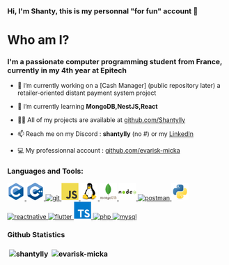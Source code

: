 ### Hi, I'm Shanty, this is my personnal "for fun" account 👋

<h1> Who am I?</h1>
<h3>I'm a passionate computer programming student from France, currently in my 4th year at Epitech </h3>

- 🔭 I’m currently working on a [Cash Manager] (public repository later) a retailer-oriented distant payment system project  

- 🌱 I’m currently learning **MongoDB,NestJS,React**

- 👨‍💻 All of my projects are available at [github.com/Shantylly](github.com/Shantylly)

- 📫 Reach me on my Discord : **shantylly** (no #) or my [LinkedIn](https://www.linkedin.com/in/shantylly/)

- 💻 My professionnal account : [github.com/evarisk-micka](github.com/evarisk-micka)

<h3 align="left">Languages and Tools:</h3>
<p align="left"> <a href="https://www.cprogramming.com/" target="_blank" rel="noreferrer"> <img src="https://raw.githubusercontent.com/devicons/devicon/master/icons/c/c-original.svg" alt="c" width="40" height="40"/> </a> <a href="https://www.w3schools.com/cpp/" target="_blank" rel="noreferrer"> <img src="https://raw.githubusercontent.com/devicons/devicon/master/icons/cplusplus/cplusplus-original.svg" alt="cplusplus" width="40" height="40"/> </a> <a href="https://git-scm.com/" target="_blank" rel="noreferrer"> <img src="https://www.vectorlogo.zone/logos/git-scm/git-scm-icon.svg" alt="git" width="40" height="40"/> </a> <a href="https://developer.mozilla.org/en-US/docs/Web/JavaScript" target="_blank" rel="noreferrer"> <img src="https://raw.githubusercontent.com/devicons/devicon/master/icons/javascript/javascript-original.svg" alt="javascript" width="40" height="40"/> </a> <a href="https://www.linux.org/" target="_blank" rel="noreferrer"> <img src="https://raw.githubusercontent.com/devicons/devicon/master/icons/linux/linux-original.svg" alt="linux" width="40" height="40"/> </a> <a href="https://www.mongodb.com/" target="_blank" rel="noreferrer"> <img src="https://raw.githubusercontent.com/devicons/devicon/master/icons/mongodb/mongodb-original-wordmark.svg" alt="mongodb" width="40" height="40"/> </a> <a href="https://nodejs.org" target="_blank" rel="noreferrer"> <img src="https://raw.githubusercontent.com/devicons/devicon/master/icons/nodejs/nodejs-original-wordmark.svg" alt="nodejs" width="40" height="40"/> </a> <a href="https://postman.com" target="_blank" rel="noreferrer"> <img src="https://www.vectorlogo.zone/logos/getpostman/getpostman-icon.svg" alt="postman" width="40" height="40"/> </a> <a href="https://www.python.org" target="_blank" rel="noreferrer"> <img src="https://raw.githubusercontent.com/devicons/devicon/master/icons/python/python-original.svg" alt="python" width="40" height="40"/> </a> <a href="https://reactnative.dev/" target="_blank" rel="noreferrer"> <img src="https://reactnative.dev/img/header_logo.svg" alt="reactnative" width="40" height="40"/> </a> <a href="https://flutter.dev/" target="_blank" rel="noreferrer"> <img src="https://www.ideematic.com/wp-content/uploads/2020/07/flutter_logo.png" alt="flutter" width="40" height="40"/> </a> <a href="https://www.typescriptlang.org/" target="_blank" rel="noreferrer"> <img src="https://raw.githubusercontent.com/devicons/devicon/master/icons/typescript/typescript-original.svg" alt="typescript" width="40" height="40"/> </a> <a href="https://www.php.net" target="_blank" rel="noreferrer"> <img src="https://upload.wikimedia.org/wikipedia/commons/thumb/2/27/PHP-logo.svg/1200px-PHP-logo.svg.png" alt="php" width="40" height="40"/> </a> <a href="https://www.mysql.com/fr/" target="_blank" rel="noreferrer"> <img src="https://upload.wikimedia.org/wikipedia/fr/thumb/6/62/MySQL.svg/1280px-MySQL.svg.png" alt="mysql" width="40" height="40"/> </a> </p>


<h3> Github Statistics <h3>

<p>&nbsp;<img align="center" src="https://github-readme-stats.vercel.app/api?username=shantylly&show_icons=true&locale=en&theme=tokyonight" alt="shantylly" />
&nbsp;<img align="center" src="https://github-readme-stats.vercel.app/api?username=evarisk-micka&show_icons=true&locale=en&theme=tokyonight" alt="evarisk-micka" /></p>

<!--
**Shantylly/Shantylly** is a ✨ _special_ ✨ repository because its `README.md` (this file) appears on your GitHub profile.

Here are some ideas to get you started:

- 🔭 I’m currently working on ...
- 🌱 I’m currently learning ...
- 👯 I’m looking to collaborate on ...
- 🤔 I’m looking for help with ...
- 💬 Ask me about ...
- 📫 How to reach me: ...
- 😄 Pronouns: ...
- ⚡ Fun fact: ...
-->

